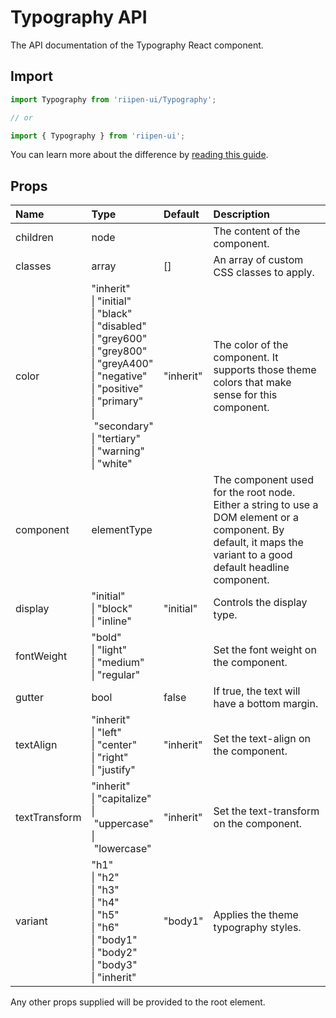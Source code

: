 <!--- This documentation is automatically generated, do not try to edit it. -->

# Typography API

<p class="description">The API documentation of the Typography React component.</p>

## Import

```js
import Typography from 'riipen-ui/Typography';

// or

import { Typography } from 'riipen-ui';
```

You can learn more about the difference by [reading this guide](/guides/bundle-size).

## Props

| Name | Type | Default | Description |
|:-----|:-----|:--------|:------------|
| <span class="prop-name">children</span> | <span class="prop-type">node</span> |  | The content of the component. |
| <span class="prop-name">classes</span> | <span class="prop-type">array</span> | <span class="prop-default">[]</span> | An array of custom CSS classes to apply. |
| <span class="prop-name">color</span> | <span class="prop-type">"inherit"<br>&#124;&nbsp;"initial"<br>&#124;&nbsp;"black"<br>&#124;&nbsp;"disabled"<br>&#124;&nbsp;"grey600"<br>&#124;&nbsp;"grey800"<br>&#124;&nbsp;"greyA400"<br>&#124;&nbsp;"negative"<br>&#124;&nbsp;"positive"<br>&#124;&nbsp;"primary"<br>&#124;&nbsp;"secondary"<br>&#124;&nbsp;"tertiary"<br>&#124;&nbsp;"warning"<br>&#124;&nbsp;"white"</span> | <span class="prop-default">"inherit"</span> | The color of the component. It supports those theme colors that make sense for this component. |
| <span class="prop-name">component</span> | <span class="prop-type">elementType</span> |  | The component used for the root node. Either a string to use a DOM element or a component. By default, it maps the variant to a good default headline component. |
| <span class="prop-name">display</span> | <span class="prop-type">"initial"<br>&#124;&nbsp;"block"<br>&#124;&nbsp;"inline"</span> | <span class="prop-default">"initial"</span> | Controls the display type. |
| <span class="prop-name">fontWeight</span> | <span class="prop-type">"bold"<br>&#124;&nbsp;"light"<br>&#124;&nbsp;"medium"<br>&#124;&nbsp;"regular"</span> |  | Set the font weight on the component. |
| <span class="prop-name">gutter</span> | <span class="prop-type">bool</span> | <span class="prop-default">false</span> | If true, the text will have a bottom margin. |
| <span class="prop-name">textAlign</span> | <span class="prop-type">"inherit"<br>&#124;&nbsp;"left"<br>&#124;&nbsp;"center"<br>&#124;&nbsp;"right"<br>&#124;&nbsp;"justify"</span> | <span class="prop-default">"inherit"</span> | Set the text-align on the component. |
| <span class="prop-name">textTransform</span> | <span class="prop-type">"inherit"<br>&#124;&nbsp;"capitalize"<br>&#124;&nbsp;"uppercase"<br>&#124;&nbsp;"lowercase"</span> | <span class="prop-default">"inherit"</span> | Set the text-transform on the component. |
| <span class="prop-name">variant</span> | <span class="prop-type">"h1"<br>&#124;&nbsp;"h2"<br>&#124;&nbsp;"h3"<br>&#124;&nbsp;"h4"<br>&#124;&nbsp;"h5"<br>&#124;&nbsp;"h6"<br>&#124;&nbsp;"body1"<br>&#124;&nbsp;"body2"<br>&#124;&nbsp;"body3"<br>&#124;&nbsp;"inherit"</span> | <span class="prop-default">"body1"</span> | Applies the theme typography styles. |


Any other props supplied will be provided to the root element.